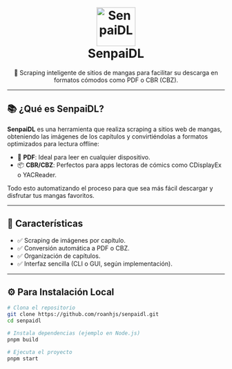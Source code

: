 <h1 align="center">
  <img src="https://github.com/user-attachments/assets/a32e4ac4-5a0f-4b6a-9edd-f82d6a5e0c67" alt="SenpaiDL" width="90"/>
  <br/>
  SenpaiDL
</h1>

<p align="center">
  🧠 Scraping inteligente de sitios de mangas para facilitar su descarga en formatos cómodos como PDF o CBR (CBZ).
</p>

---

## 📚 ¿Qué es SenpaiDL?

**SenpaiDL** es una herramienta que realiza scraping a sitios web de mangas, obteniendo las imágenes de los capítulos y convirtiéndolas a formatos optimizados para lectura offline:

- 📄 **PDF**: Ideal para leer en cualquier dispositivo.
- 📦 **CBR/CBZ**: Perfectos para apps lectoras de cómics como CDisplayEx o YACReader.

Todo esto automatizando el proceso para que sea más fácil descargar y disfrutar tus mangas favoritos.

---

## 🚀 Características

- ✅ Scraping de imágenes por capítulo.
- ✅ Conversión automática a PDF o CBZ.
- ✅ Organización de capítulos.
- ✅ Interfaz sencilla (CLI o GUI, según implementación).

---

## ⚙️ Para Instalación Local

```bash
# Clona el repositorio
git clone https://github.com/roanhjs/senpaidl.git
cd senpaidl

# Instala dependencias (ejemplo en Node.js)
pnpm build

# Ejecuta el proyecto
pnpm start

